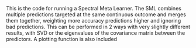 This is the code for running a Spectral Meta Learner. The SML combines multiple predictions targeted at the same continuous outcome and merges them together, weighting more accuracy predictions higher and ignoring bad predictions. This can be performed in 2 ways with very slightly different results, with SVD or the eigenvalues of the covariance matrix between the predictors. A plotting function is also included